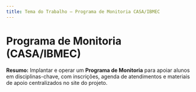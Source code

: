 ```yaml
---
title: Tema do Trabalho – Programa de Monitoria CASA/IBMEC
---
```


# Programa de Monitoria (CASA/IBMEC)

**Resumo:** Implantar e operar um **Programa de Monitoria** para apoiar alunos em disciplinas-chave, com inscrições, agenda de atendimentos e materiais de apoio centralizados no site do projeto.
